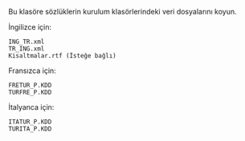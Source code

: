 Bu klasöre sözlüklerin kurulum klasörlerindeki veri dosyalarını koyun.

İngilizce için:
```
ING_TR.xml
TR_ING.xml
Kisaltmalar.rtf (İsteğe bağlı)
```

Fransızca için:
```
FRETUR_P.KDD
TURFRE_P.KDD
```

İtalyanca için:
```
ITATUR_P.KDD
TURITA_P.KDD
```